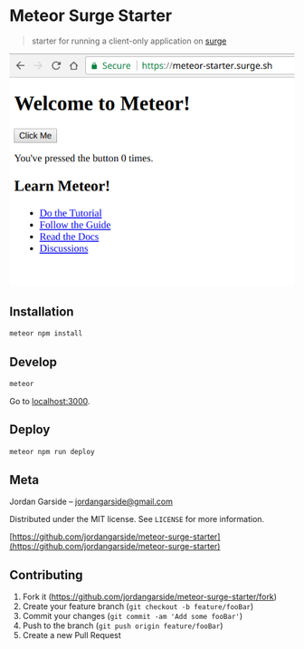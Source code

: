# Meteor Surge Starter
> starter for running a client-only application on [surge](https://surge.sh/)


![](screenshot.png)

## Installation

```sh
meteor npm install
```

## Develop

```sh
meteor
```

Go to [localhost:3000](http://localhost:3000/).

## Deploy

```sh
meteor npm run deploy
```

## Meta

Jordan Garside – jordangarside@gmail.com

Distributed under the MIT license. See ``LICENSE`` for more information.

[https://github.com/jordangarside/meteor-surge-starter](https://github.com/jordangarside/meteor-surge-starter)

## Contributing

1. Fork it (<https://github.com/jordangarside/meteor-surge-starter/fork>)
2. Create your feature branch (`git checkout -b feature/fooBar`)
3. Commit your changes (`git commit -am 'Add some fooBar'`)
4. Push to the branch (`git push origin feature/fooBar`)
5. Create a new Pull Request

<!-- Markdown link & img dfn's -->
[npm-image]: https://img.shields.io/npm/v/datadog-metrics.svg?style=flat-square
[npm-url]: https://npmjs.org/package/datadog-metrics
[npm-downloads]: https://img.shields.io/npm/dm/datadog-metrics.svg?style=flat-square
[travis-image]: https://img.shields.io/travis/dbader/node-datadog-metrics/master.svg?style=flat-square
[travis-url]: https://travis-ci.org/dbader/node-datadog-metrics
[wiki]: https://github.com/yourname/yourproject/wiki

